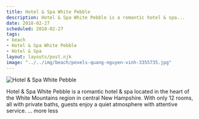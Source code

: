 ```yaml
---
title: Hotel & Spa White Pebble
description: Hotel & Spa White Pebble is a romantic hotel & spa...
date: 2018-02-27
scheduled: 2018-02-27
tags:
- beach
- Hotel & Spa White Pebble
- Hotel & Spa
layout: layouts/post.njk
image: "../../img/beach/pexels-quang-nguyen-vinh-3355735.jpg"
---
```


![Hotel & Spa White Pebble](../../img/beach/pexels-quang-nguyen-vinh-3355735.jpg)

Hotel & Spa White Pebble is a romantic hotel & spa located in the heart of the White Mountains region in central New Hampshire. With only 12 rooms, all with private baths, guests enjoy a quiet atmosphere with attentive service. ... more less